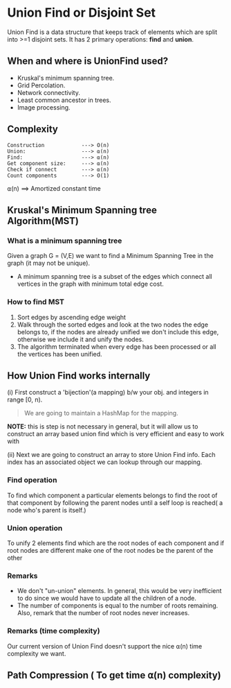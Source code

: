 # Union Find or Disjoint Set

Union Find is a data structure that keeps track of elements which are split into >=1 disjoint sets.
It has 2 primary operations: **find** and **union**.

## When and where is UnionFind used?

* Kruskal's minimum spanning tree.
* Grid Percolation.
* Network connectivity.
* Least common ancestor in trees.
* Image processing.

## Complexity

```
Construction            ---> O(n)
Union:                  ---> ⍺(n)
Find:                   ---> ⍺(n)
Get component size:     ---> ⍺(n)
Check if connect        ---> ⍺(n)
Count components        ---> O(1)
```

⍺(n) ==> Amortized constant time

## Kruskal's Minimum Spanning tree Algorithm(MST)

### What is a minimum spanning tree

Given a graph G = (V,E) we want to find a Minimum Spanning Tree in the graph (it may not be unique).

* A minimum spanning tree is a subset of the edges which connect all vertices in the graph with minimum total edge cost.

### How to find MST

1. Sort edges by ascending edge weight
2. Walk through the sorted edges and look at the two nodes the edge belongs to, if the nodes are already unified we don't include this edge, otherwise we include it and unify the nodes.
3. The algorithm terminated when every edge has been processed or all the vertices has been unified.

## How Union Find works internally

(i) First construct a 'bijection'(a mapping) b/w your obj. and integers in range [0, n).

> We are going to maintain a HashMap for the mapping.

**NOTE:** this is step is not necessary in general, but it will allow us to construct an array based union find which is very efficient and easy to work with

(ii) Next we are going to construct an array to store Union Find info. Each index has an associated object we can lookup through our mapping.

### Find operation

To find which component a particular elements belongs to find the root of that component by following the parent nodes until a self loop is reached( a node who's parent is itself.)

### Union operation

To unify 2 elements find which are the root nodes of each component and if root nodes are different make one of the root nodes be the parent of the other

### Remarks

* We don't "un-union" elements. In general, this would be very inefficient to do since we would have to update all the children of  a node.
* The number of components is equal to the number of roots remaining. Also, remark that the number of root nodes never increases.

### Remarks (time complexity)

<!-- TODO: Find time complexity of the Union Find above version -->
Our current version of Union Find doesn't support the nice ⍺(n) time complexity we want.

## Path Compression ( To get time ⍺(n) complexity)
